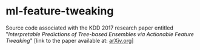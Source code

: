# ml-feature-tweaking
Source code associated with the KDD 2017 research paper entitled "_Interpretable Predictions of Tree-based Ensembles via Actionable Feature Tweaking_" \[link to the paper available at: [arXiv.org](https://arxiv.org/abs/1706.06691)\]
